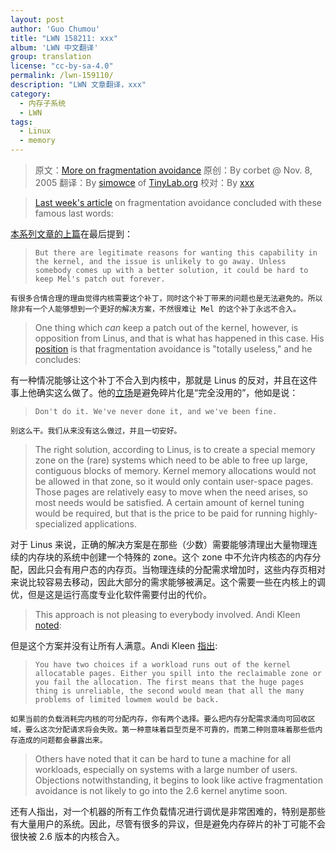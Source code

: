 ```yaml
---
layout: post
author: 'Guo Chumou'
title: "LWN 158211: xxx"
album: 'LWN 中文翻译'
group: translation
license: "cc-by-sa-4.0"
permalink: /lwn-159110/
description: "LWN 文章翻译，xxx"
category:
  - 内存子系统
  - LWN
tags:
  - Linux
  - memory
---
```


> 原文：[More on fragmentation avoidance](https://lwn.net/Articles/159110/)
> 原创：By corbet @ Nov. 8, 2005
> 翻译：By [simowce](https://github.com/simowce) of [TinyLab.org][1]
> 校对：By [xxx](https://github.com/xxx)

> [Last week's article](http://lwn.net/Articles/158211/) on fragmentation avoidance concluded with these famous last words:

[本系列文章的上篇](/lwn-101230/)在最后提到：

>     But there are legitimate reasons for wanting this capability in the kernel, and the issue is unlikely to go away. Unless somebody comes up with a better solution, it could be hard to keep Mel's patch out forever.

    有很多合情合理的理由觉得内核需要这个补丁，同时这个补丁带来的问题也是无法避免的。所以除非有一个人能够想到一个更好的解决方案，不然很难让 Mel 的这个补丁永远不合入。

> One thing which *can* keep a patch out of the kernel, however, is opposition from Linus, and that is what has happened in this case. His [position](https://lwn.net/Articles/159111/) is that fragmentation avoidance is "totally useless," and he concludes:

有一种情况能够让这个补丁不合入到内核中，那就是 Linus 的反对，并且在这件事上他确实这么做了。他的[立场][2]是避免碎片化是“完全没用的”，他如是说：

>     Don't do it. We've never done it, and we've been fine.

    别这么干。我们从来没有这么做过，并且一切安好。

> The right solution, according to Linus, is to create a special memory zone on the (rare) systems which need to be able to free up large, contiguous blocks of memory. Kernel memory allocations would not be allowed in that zone, so it would only contain user-space pages. Those pages are relatively easy to move when the need arises, so most needs would be satisfied. A certain amount of kernel tuning would be required, but that is the price to be paid for running highly-specialized applications.

对于 Linus 来说，正确的解决方案是在那些（少数）需要能够清理出大量物理连续的内存块的系统中创建一个特殊的 zone。这个 zone 中不允许内核态的内存分配，因此只会有用户态的内存页。当物理连续的分配需求增加时，这些内存页相对来说比较容易去移动，因此大部分的需求能够被满足。这个需要一些在内核上的调优，但是这是运行高度专业化软件需要付出的代价。

> This approach is not pleasing to everybody involved. Andi Kleen [noted](https://lwn.net/Articles/159112/):

但是这个方案并没有让所有人满意。Andi Kleen [指出](https://lwn.net/Articles/159112/):

>     You have two choices if a workload runs out of the kernel allocatable pages. Either you spill into the reclaimable zone or you fail the allocation. The first means that the huge pages thing is unreliable, the second would mean that all the many problems of limited lowmem would be back.

    如果当前的负载消耗完内核的可分配内存，你有两个选择。要么把内存分配需求涌向可回收区域，要么这次分配请求将会失败。第一种意味着巨型页是不可靠的，而第二种则意味着那些低内存造成的问题都会暴露出来。

> Others have noted that it can be hard to tune a machine for all workloads, especially on systems with a large number of users. Objections notwithstanding, it begins to look like active fragmentation avoidance is not likely to go into the 2.6 kernel anytime soon.

还有人指出，对一个机器的所有工作负载情况进行调优是非常困难的，特别是那些有大量用户的系统。因此，尽管有很多的异议，但是避免内存碎片的补丁可能不会很快被 2.6 版本的内核合入。


  [1]: http://tinylab.org
  [2]: https://lwn.net/Articles/159111/
